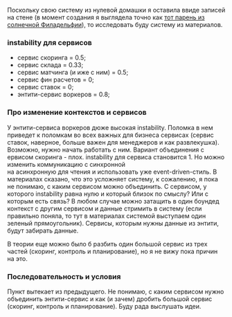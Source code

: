 Поскольку свою систему из нулевой домашки я оставила ввиде записей на стене (в момент создания 
я выглядела точно как [тот парень из солнечной Филадельфии](https://memesmix.net/media/created/mqv04k.jpg)), 
то исследовать буду систему из материалов.

### instability для сервисов
- сервис скоринга = 0.5;
- сервис склада = 0.33;
- сервис матчинга (и иже с ним) = 0.5;
- сервис фин расчетов = 0;
- сервис ставок = 0;
- энтити-сервис воркеров = 0.8;


### Про изменение контекстов и сервисов

У энтити-сервиса воркеров дюже высокая instability. Поломка в нем приведет к поломкам во всех важных для бизнеса сервисах 
(сервис ставок, наверное, больше важен для менеджеров и как развлекушка). Возможно, нужно начать работать с ним. Вариант 
объединения с ервисом скоринга - плох. instability для сервиса становится 1. Но можно изменить коммуникацию с синхронной  
на асинхронную для чтения и использовать уже event-driven-стиль. В материалах сказано, что это усложняет систему, к сожалению, 
я пока не понимаю, с каким сервисом можно объединить. С сервисом, у которого instability равна нулю и который близок по смыслу?
Или с которым есть связь? В любом случае можно затащить в один боундед контекст с другим сервисом и данные стримить в систему
(если правильно поняла, то тут в материалах системой выступаем один зеленый прямоугольник). Сервисы, которым нужны данные 
из энтити, будут забирать данные.

В теории еще можно было б разбить один большой сервис из  трех частей (скоринг, контроль и планирование), но я не вижу 
пока причин на это.  

### Последовательность и условия 

Пункт вытекает из предыдущего. Не понимаю, с каким сервисом нужно объединить энтити-сервис и как (и зачем) дробить большой сервис 
(скоринг, контроль и планирование). Буду рада выслушать идеи.